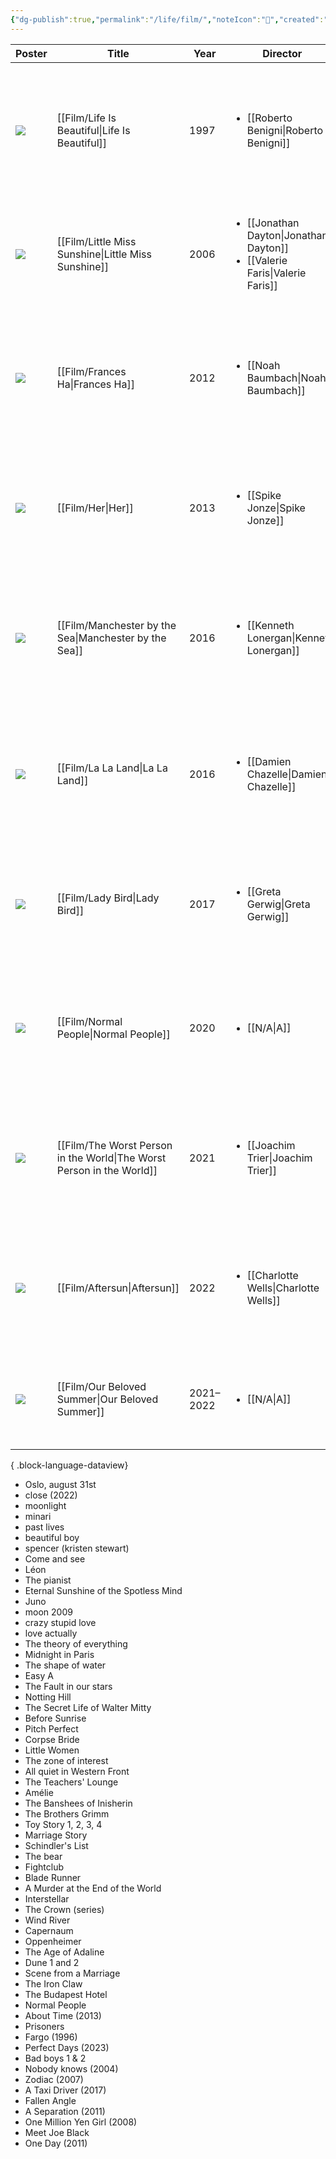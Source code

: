 ```yaml
---
{"dg-publish":true,"permalink":"/life/film/","noteIcon":"📝","created":"2024-04-06T16:48:01.617+07:00","updated":"2024-05-01T23:43:43.427+07:00"}
---
```



| Poster                                                                                                                                  | Title                                                                    | Year      | Director                                                                                          | Cast                                                                                                                                                        | IMDB  | watch |
| --------------------------------------------------------------------------------------------------------------------------------------- | ------------------------------------------------------------------------ | --------- | ------------------------------------------------------------------------------------------------- | ----------------------------------------------------------------------------------------------------------------------------------------------------------- | ----- | ----- |
| ![](https://m.media-amazon.com/images/M/MV5BYmJmM2Q4NmMtYThmNC00ZjRlLWEyZmItZTIwOTBlZDQ3NTQ1XkEyXkFqcGdeQXVyMTQxNzMzNDI@._V1_SX300.jpg) | [[Film/Life Is Beautiful\|Life Is Beautiful]]                         | 1997      | <ul><li>[[Roberto Benigni\\|Roberto Benigni]]</li></ul>                                           | <ul><li>[[Roberto Benigni\\|Roberto Benigni]]</li><li>[[Nicoletta Braschi\\|Nicoletta Braschi]]</li><li>[[Giorgio Cantarini\\|Giorgio Cantarini]]</li></ul> | ⭐ 8.6 | \-    |
| ![](https://m.media-amazon.com/images/M/MV5BMTgzNTgzODU0NV5BMl5BanBnXkFtZTcwMjEyMjMzMQ@@._V1_SX300.jpg)                                 | [[Film/Little Miss Sunshine\|Little Miss Sunshine]]                   | 2006      | <ul><li>[[Jonathan Dayton\\|Jonathan Dayton]]</li><li>[[Valerie Faris\\|Valerie Faris]]</li></ul> | <ul><li>[[Steve Carell\\|Steve Carell]]</li><li>[[Toni Collette\\|Toni Collette]]</li><li>[[Greg Kinnear\\|Greg Kinnear]]</li></ul>                         | ⭐ 7.8 | \-    |
| ![](https://m.media-amazon.com/images/M/MV5BOTY0NDQ2NzQ2N15BMl5BanBnXkFtZTcwMTU0OTkwOQ@@._V1_SX300.jpg)                                 | [[Film/Frances Ha\|Frances Ha]]                                       | 2012      | <ul><li>[[Noah Baumbach\\|Noah Baumbach]]</li></ul>                                               | <ul><li>[[Greta Gerwig\\|Greta Gerwig]]</li><li>[[Mickey Sumner\\|Mickey Sumner]]</li><li>[[Adam Driver\\|Adam Driver]]</li></ul>                           | ⭐ 7.4 | \-    |
| ![](https://m.media-amazon.com/images/M/MV5BMjA1Nzk0OTM2OF5BMl5BanBnXkFtZTgwNjU2NjEwMDE@._V1_SX300.jpg)                                 | [[Film/Her\|Her]]                                                     | 2013      | <ul><li>[[Spike Jonze\\|Spike Jonze]]</li></ul>                                                   | <ul><li>[[Joaquin Phoenix\\|Joaquin Phoenix]]</li><li>[[Amy Adams\\|Amy Adams]]</li><li>[[Scarlett Johansson\\|Scarlett Johansson]]</li></ul>               | ⭐ 8.0 | \-    |
| ![](https://m.media-amazon.com/images/M/MV5BMTYxMjk0NDg4Ml5BMl5BanBnXkFtZTgwODcyNjA5OTE@._V1_SX300.jpg)                                 | [[Film/Manchester by the Sea\|Manchester by the Sea]]                 | 2016      | <ul><li>[[Kenneth Lonergan\\|Kenneth Lonergan]]</li></ul>                                         | <ul><li>[[Casey Affleck\\|Casey Affleck]]</li><li>[[Michelle Williams\\|Michelle Williams]]</li><li>[[Kyle Chandler\\|Kyle Chandler]]</li></ul>             | ⭐ 7.8 | \-    |
| ![](https://m.media-amazon.com/images/M/MV5BMzUzNDM2NzM2MV5BMl5BanBnXkFtZTgwNTM3NTg4OTE@._V1_SX300.jpg)                                 | [[Film/La La Land\|La La Land]]                                       | 2016      | <ul><li>[[Damien Chazelle\\|Damien Chazelle]]</li></ul>                                           | <ul><li>[[Ryan Gosling\\|Ryan Gosling]]</li><li>[[Emma Stone\\|Emma Stone]]</li><li>[[Rosemarie DeWitt\\|Rosemarie DeWitt]]</li></ul>                       | ⭐ 8.0 | \-    |
| ![](https://m.media-amazon.com/images/M/MV5BODhkZGE0NDQtZDc0Zi00YmQ4LWJiNmUtYTY1OGM1ODRmNGVkXkEyXkFqcGdeQXVyMTMxODk2OTU@._V1_SX300.jpg) | [[Film/Lady Bird\|Lady Bird]]                                         | 2017      | <ul><li>[[Greta Gerwig\\|Greta Gerwig]]</li></ul>                                                 | <ul><li>[[Saoirse Ronan\\|Saoirse Ronan]]</li><li>[[Laurie Metcalf\\|Laurie Metcalf]]</li><li>[[Tracy Letts\\|Tracy Letts]]</li></ul>                       | ⭐ 7.4 | \-    |
| ![](https://m.media-amazon.com/images/M/MV5BNzMzYmRiNGEtMDg5OC00OGZmLWFmNDktYzRlZTFkZmZiMjAzXkEyXkFqcGdeQXVyMTE2OTE2MzE1._V1_SX300.jpg) | [[Film/Normal People\|Normal People]]                                 | 2020      | <ul><li>[[N/A\\|A]]</li></ul>                                                                     | <ul><li>[[Paul Mescal\\|Paul Mescal]]</li><li>[[Daisy Edgar-Jones\\|Daisy Edgar-Jones]]</li><li>[[Desmond Eastwood\\|Desmond Eastwood]]</li></ul>           | ⭐ 8.4 | \-    |
| ![](https://m.media-amazon.com/images/M/MV5BOWZkMGY2MzgtMTA0My00OTAxLTk0MDEtNWNjMWVhZGMyNGJiXkEyXkFqcGdeQXVyMTk4NTIzMzI@._V1_SX300.jpg) | [[Film/The Worst Person in the World\|The Worst Person in the World]] | 2021      | <ul><li>[[Joachim Trier\\|Joachim Trier]]</li></ul>                                               | <ul><li>[[Renate Reinsve\\|Renate Reinsve]]</li><li>[[Anders Danielsen Lie\\|Anders Danielsen Lie]]</li><li>[[Herbert Nordrum\\|Herbert Nordrum]]</li></ul> | ⭐ 7.7 | \-    |
| ![](https://m.media-amazon.com/images/M/MV5BMTM3OTU0ZGUtNzYwYy00ODU3LWI3YjgtOWZlODliMmRiMWEzXkEyXkFqcGdeQXVyMTAyMjQ3NzQ1._V1_SX300.jpg) | [[Film/Aftersun\|Aftersun]]                                           | 2022      | <ul><li>[[Charlotte Wells\\|Charlotte Wells]]</li></ul>                                           | <ul><li>[[Paul Mescal\\|Paul Mescal]]</li><li>[[Frankie Corio\\|Frankie Corio]]</li><li>[[Celia Rowlson-Hall\\|Celia Rowlson-Hall]]</li></ul>               | ⭐ 7.6 | \-    |
| ![](https://m.media-amazon.com/images/M/MV5BYTIxZGYyNDAtNjNiNy00MTdjLWE5OTAtZTA3ZDQ5YzdlZGYxXkEyXkFqcGdeQXVyMTI1OTY3MzM3._V1_SX300.jpg) | [[Film/Our Beloved Summer\|Our Beloved Summer]]                       | 2021–2022 | <ul><li>[[N/A\\|A]]</li></ul>                                                                     | <ul><li>[[Choi Woo-sik\\|Choi Woo-sik]]</li><li>[[Kim Da-mi\\|Kim Da-mi]]</li><li>[[No Jeong-ee\\|No Jeong-ee]]</li></ul>                                   | ⭐ 8.2 | \-    |

{ .block-language-dataview}

- Oslo, august 31st
- close (2022)
- moonlight
- minari
- past lives
- beautiful boy
- spencer (kristen stewart)
- Come and see
- Léon
- The pianist
- Eternal Sunshine of the Spotless Mind
- Juno
- moon 2009
- crazy stupid love
- love actually
- The theory of everything
- Midnight in Paris
- The shape of water
- Easy A
- The Fault in our stars
- Notting Hill
- The Secret Life of Walter Mitty
- Before Sunrise
- Pitch Perfect
- Corpse Bride
- Little Women
- The zone of interest
- All quiet in Western Front
- The Teachers' Lounge
- Amélie
- The Banshees of Inisherin
- The Brothers Grimm
- Toy Story 1, 2, 3, 4
- Marriage Story
- Schindler's List
- The bear
- Fightclub
- Blade Runner 
- A Murder at the End of the World
- Interstellar
- The Crown (series)
- Wind River
- Capernaum
- Oppenheimer
- The Age of Adaline
- Dune 1 and 2
- Scene from a Marriage
- The Iron Claw
- The Budapest Hotel
- Normal People
- About Time (2013)
- Prisoners
- Fargo (1996)
- Perfect Days (2023)
- Bad boys 1 & 2
- Nobody knows (2004)
- Zodiac (2007)
- A Taxi Driver (2017)
- Fallen Angle
- A Separation (2011)
- One Million Yen Girl (2008)
- Meet Joe Black
- One Day (2011)